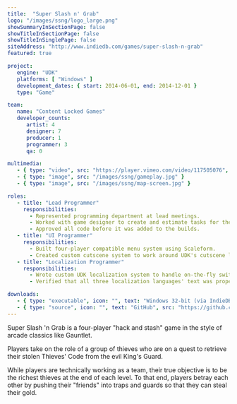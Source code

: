 ```yaml
---
title:  "Super Slash n' Grab"
logo: "/images/ssng/logo_large.png"
showSummaryInSectionPage: false
showTitleInSectionPage: false
showTitleInSinglePage: false
siteAddress: "http://www.indiedb.com/games/super-slash-n-grab"
featured: true

project:
   engine: "UDK"
   platforms: [ "Windows" ]
   development_dates: { start: 2014-06-01, end: 2014-12-01 }
   type: "Game"

team:
   name: "Content Locked Games"
   developer_counts:
      artist: 4
      designer: 7
      producer: 1
      programmer: 3
      qa: 0

multimedia:
   - { type: "video", src: "https://player.vimeo.com/video/117505076", width: 640, height: 360 }
   - { type: "image", src: "/images/ssng/gameplay.jpg" }
   - { type: "image", src: "/images/ssng/map-screen.jpg" }

roles:
   - title: "Lead Programmer"
     responsibilities:
       - Represented programming department at lead meetings.
       - Worked with game designer to create and estimate tasks for the programming department.
       - Approved all code before it was added to the builds.
   - title: "UI Programmer"
     responsibilities:
       - Built four-player compatible menu system using Scaleform.
       - Created custom cutscene system to work around UDK's cutscene limitations.
   - title: "Localization Programmer"
     responsibilities:
       - Wrote custom UDK localization system to handle on-the-fly switching of text language.
       - Verified that all three localization languages' text was properly sized and formatted in-game.

downloads:
   - { type: "executable", icon: "", text: "Windows 32-bit (via IndieDB)", src: "http://www.indiedb.com/games/super-slash-n-grab/downloads/super-slash-n-grab" }
   - { type: "source", icon: "", text: "GitHub", src: "https://github.com/vingenuity/ssng-source" }
---
```


Super Slash 'n Grab is a four-player "hack and stash" game in the style of arcade classics like Gauntlet.

<!--more-->

Players take on the role of a group of thieves who are on a quest to retrieve their stolen Thieves' Code from the evil King's Guard.

While players are technically working as a team, their true objective is to be the richest thieves at the end of each level. To that end, players betray each other by pushing their "friends" into traps and guards so that they can steal their gold.